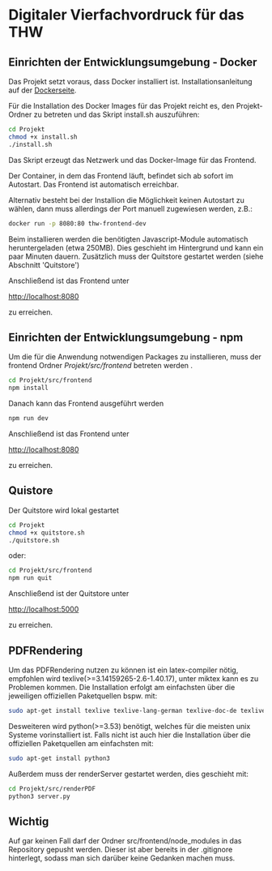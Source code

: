 # Digitaler Vierfachvordruck für das THW
## Einrichten der Entwicklungsumgebung - Docker

Das Projekt setzt voraus, dass Docker installiert ist. Installationsanleitung auf der [Dockerseite](https://docs.docker.com/engine/installation/).

Für die Installation des Docker Images für das Projekt reicht es, den Projekt-Ordner zu betreten und das Skript install.sh auszuführen:

```bash
cd Projekt
chmod +x install.sh
./install.sh
```
Das Skript erzeugt das Netzwerk und das Docker-Image für das Frontend.

Der Container, in dem das Frontend läuft, befindet sich ab sofort im Autostart. Das Frontend ist automatisch erreichbar.

Alternativ besteht bei der Installion die Möglichkeit keinen Autostart zu wählen, dann muss allerdings der Port manuell zugewiesen werden, z.B.:

```bash
docker run -p 8080:80 thw-frontend-dev
```

Beim installieren werden die benötigten Javascript-Module automatisch heruntergeladen (etwa 250MB). 
Dies geschieht im Hintergrund und kann ein paar Minuten dauern.
Zusätzlich muss der Quitstore gestartet werden (siehe Abschnitt 'Quitstore')

Anschließend ist das Frontend unter

[http://localhost:8080](http://localhost:8080)

zu erreichen.

## Einrichten der Entwicklungsumgebung - npm

Um die für die Anwendung notwendigen Packages zu installieren, muss der frontend Ordner _Projekt/src/frontend_ betreten werden .

```bash
cd Projekt/src/frontend
npm install
```

Danach kann das Frontend ausgeführt werden

```bash
npm run dev
```

Anschließend ist das Frontend unter

[http://localhost:8080](http://localhost:8080)

zu erreichen.

## Quistore

Der Quitstore wird lokal gestartet

```bash
cd Projekt
chmod +x quitstore.sh
./quitstore.sh
```

oder:

```bash
cd Projekt/src/frontend
npm run quit
```

Anschließend ist der Quitstore unter

[http://localhost:5000](http://localhost:5000)

zu erreichen.

## PDFRendering
Um das PDFRendering nutzen zu können ist ein latex-compiler nötig, empfohlen wird texlive(>=3.14159265-2.6-1.40.17), unter miktex kann es zu Problemen kommen.
Die Installation erfolgt am einfachsten über die jeweiligen offiziellen Paketquellen bspw. mit:
```bash
sudo apt-get install texlive texlive-lang-german texlive-doc-de texlive-latex-extra
```

Desweiteren wird python(>=3.53) benötigt, welches für die meisten unix Systeme vorinstalliert ist. Falls nicht ist auch hier die Installation über die offiziellen Paketquellen am einfachsten mit:
```bash
sudo apt-get install python3
```

Außerdem muss der renderServer gestartet werden, dies geschieht mit:
```bash
cd Projekt/src/renderPDF
python3 server.py
```


## Wichtig

Auf gar keinen Fall darf der Ordner src/frontend/node_modules in das Repository gepusht werden. Dieser ist aber bereits in der .gitignore hinterlegt,
sodass man sich darüber keine Gedanken machen muss.
